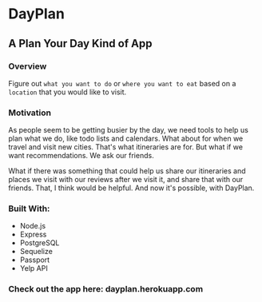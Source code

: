 
# DayPlan

## A Plan Your Day Kind of App

### Overview
Figure out `what you want to do` or `where you want to eat` based on a `location` that you would like to visit.

### Motivation
As people seem to be getting busier by the day, we need tools to help us plan what we do, like todo lists and calendars. What about for when we
travel and visit new cities. That's what itineraries are for. But what if we want recommendations. We ask our friends. 

What if there was something that could help us share our itineraries and places we visit with our reviews after we visit it, and share that with our
friends. That, I think would be helpful. And now it's possible, with DayPlan. 

### Built With:
* Node.js
* Express
* PostgreSQL
* Sequelize
* Passport
* Yelp API

### Check out the app here: dayplan.herokuapp.com



